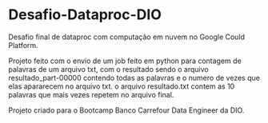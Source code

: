 # Desafio-Dataproc-DIO
 Desafio final de dataproc com computação em nuvem no Google Could Platform.
 
 Projeto feito com o envio de um job feito em python para contagem de palavras de um arquivo txt, com o resultado sendo o arquivo resultado_part-00000 contendo todas as palavras e o numero de vezes que elas apararecem no arquivo txt. o arquivo resultado.txt contem as 10 palavras que mais vezes repetem no arquivo final.
 
 Projeto criado para o Bootcamp Banco Carrefour Data Engineer da DIO.
